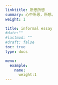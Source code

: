 ```yaml
---
linktitle: 所思所想
summary: 心中所思，所想。
weight: 1

title: informal essay
#date:""
#lastmod: ""
#draft: false
toc: true
type: docs

menu:
  example:
    name:
      weight:1
---
```

